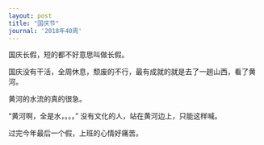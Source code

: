 ```yaml
---
layout: post
title: "国庆节"
journal: '2018年40周'
---
```


国庆长假，短的都不好意思叫做长假。

国庆没有干活，全周休息，颓废的不行，最有成就的就是去了一趟山西，看了黄河。

黄河的水流的真的很急。

“黄河啊，全是水，。。。” 没有文化的人，站在黄河边上，只能这样喊。

过完今年最后一个假，上班的心情好痛苦。
